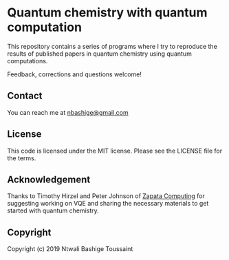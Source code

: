 # Quantum chemistry with quantum computation

This repository contains a series of programs where I try to reproduce the results of published
papers in quantum chemistry using quantum computations.

Feedback, corrections and questions welcome!

## Contact

You can reach me at <a href="mailto:nbashige@gmail.com">nbashige@gmail.com</a>

## License

This code is licensed under the MIT license. Please see the LICENSE file for the terms.

## Acknowledgement

Thanks to Timothy Hirzel and Peter Johnson of [Zapata Computing](http://zapatacomputing.com/) for suggesting working on VQE
and sharing the necessary materials to get started with quantum chemistry.

## Copyright

Copyright (c) 2019 Ntwali Bashige Toussaint
